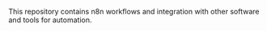 This repository contains n8n workflows and integration with other software and tools for automation.
